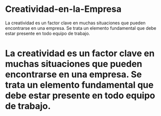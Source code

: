 # Creatividad-en-la-Empresa

La creatividad es un factor clave en muchas situaciones que pueden encontrarse en una empresa. Se trata un elemento fundamental que debe estar presente en todo equipo de trabajo.

# La creatividad es un factor clave en muchas situaciones que pueden encontrarse en una empresa. Se trata un elemento fundamental que debe estar presente en todo equipo de trabajo.